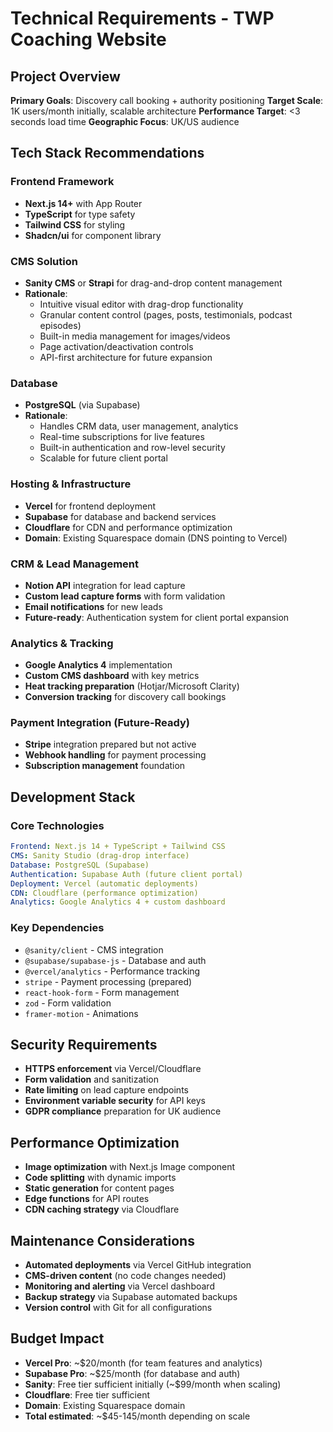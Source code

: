 # Technical Requirements - TWP Coaching Website

## Project Overview
**Primary Goals**: Discovery call booking + authority positioning
**Target Scale**: 1K users/month initially, scalable architecture
**Performance Target**: <3 seconds load time
**Geographic Focus**: UK/US audience

## Tech Stack Recommendations

### **Frontend Framework**
- **Next.js 14+** with App Router
- **TypeScript** for type safety
- **Tailwind CSS** for styling
- **Shadcn/ui** for component library

### **CMS Solution** 
- **Sanity CMS** or **Strapi** for drag-and-drop content management
- **Rationale**: 
  - Intuitive visual editor with drag-drop functionality
  - Granular content control (pages, posts, testimonials, podcast episodes)
  - Built-in media management for images/videos
  - Page activation/deactivation controls
  - API-first architecture for future expansion

### **Database**
- **PostgreSQL** (via Supabase)
- **Rationale**: 
  - Handles CRM data, user management, analytics
  - Real-time subscriptions for live features
  - Built-in authentication and row-level security
  - Scalable for future client portal

### **Hosting & Infrastructure**
- **Vercel** for frontend deployment
- **Supabase** for database and backend services
- **Cloudflare** for CDN and performance optimization
- **Domain**: Existing Squarespace domain (DNS pointing to Vercel)

### **CRM & Lead Management**
- **Notion API** integration for lead capture
- **Custom lead capture forms** with form validation
- **Email notifications** for new leads
- **Future-ready**: Authentication system for client portal expansion

### **Analytics & Tracking**
- **Google Analytics 4** implementation
- **Custom CMS dashboard** with key metrics
- **Heat tracking preparation** (Hotjar/Microsoft Clarity)
- **Conversion tracking** for discovery call bookings

### **Payment Integration (Future-Ready)**
- **Stripe** integration prepared but not active
- **Webhook handling** for payment processing
- **Subscription management** foundation

## Development Stack

### **Core Technologies**
```yaml
Frontend: Next.js 14 + TypeScript + Tailwind CSS
CMS: Sanity Studio (drag-drop interface)
Database: PostgreSQL (Supabase)
Authentication: Supabase Auth (future client portal)
Deployment: Vercel (automatic deployments)
CDN: Cloudflare (performance optimization)
Analytics: Google Analytics 4 + custom dashboard
```

### **Key Dependencies**
- `@sanity/client` - CMS integration
- `@supabase/supabase-js` - Database and auth
- `@vercel/analytics` - Performance tracking
- `stripe` - Payment processing (prepared)
- `react-hook-form` - Form management
- `zod` - Form validation
- `framer-motion` - Animations

## Security Requirements
- **HTTPS enforcement** via Vercel/Cloudflare
- **Form validation** and sanitization
- **Rate limiting** on lead capture endpoints
- **Environment variable security** for API keys
- **GDPR compliance** preparation for UK audience

## Performance Optimization
- **Image optimization** with Next.js Image component
- **Code splitting** with dynamic imports
- **Static generation** for content pages
- **Edge functions** for API routes
- **CDN caching strategy** via Cloudflare

## Maintenance Considerations
- **Automated deployments** via Vercel GitHub integration
- **CMS-driven content** (no code changes needed)
- **Monitoring and alerting** via Vercel dashboard
- **Backup strategy** via Supabase automated backups
- **Version control** with Git for all configurations

## Budget Impact
- **Vercel Pro**: ~$20/month (for team features and analytics)
- **Supabase Pro**: ~$25/month (for database and auth)
- **Sanity**: Free tier sufficient initially (~$99/month when scaling)
- **Cloudflare**: Free tier sufficient
- **Domain**: Existing Squarespace domain
- **Total estimated**: ~$45-145/month depending on scale